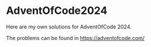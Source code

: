 # AdventOfCode2024
Here are my own solutions for AdventOfCode 2024.

The problems can be found in https://adventofcode.com/
